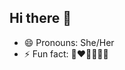 ## Hi there 👋
- 😄 Pronouns: She/Her
- ⚡ Fun fact: 👩‍❤️‍💋‍👩🏳️‍⚧️
<!--
**cellhead/cellhead** is a ✨ _special_ ✨ repository because its `README.md` (this file) appears on your GitHub profile.

Here are some ideas to get you started:

- 🔭 I’m currently working on ...
- 🌱 I’m currently learning ...
- 👯 I’m looking to collaborate on ...
- 🤔 I’m looking for help with ...
- 💬 Ask me about ...
- 📫 How to reach me: ...
- 😄 Pronouns: ...
- ⚡ Fun fact: ...
-->
